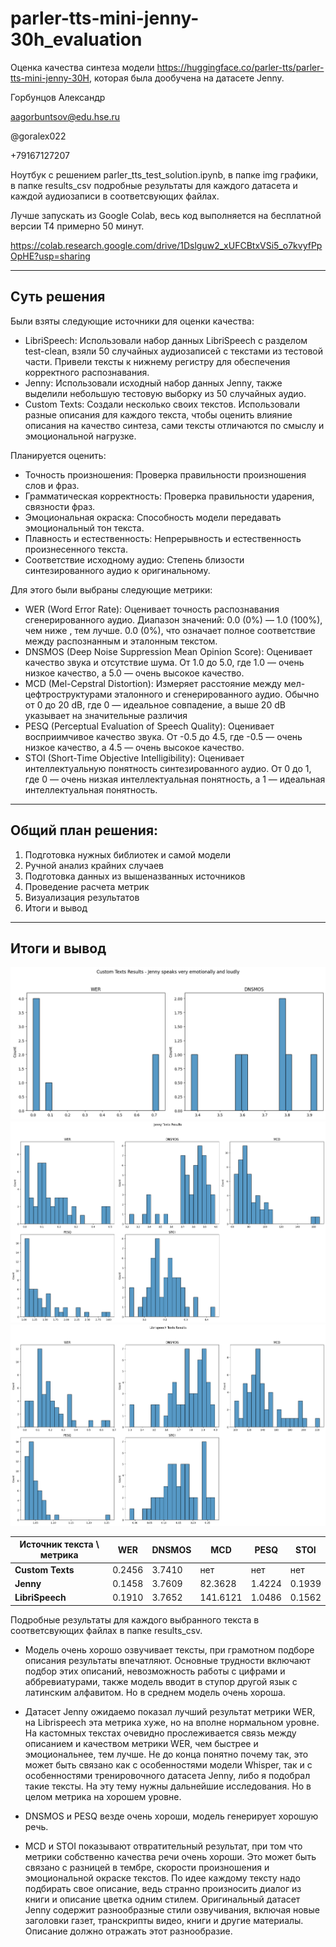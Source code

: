 # parler-tts-mini-jenny-30h_evaluation
Оценка качества синтеза модели https://huggingface.co/parler-tts/parler-tts-mini-jenny-30H, которая была дообучена на датасете Jenny. 

Горбунцов Александр

aagorbuntsov@edu.hse.ru

@goralex022

+79167127207

Ноутбук с решением parler_tts_test_solution.ipynb, в папке img графики, в папке results_csv подробные результаты для каждого датасета и каждой аудиозаписи в соответсвующих файлах.

Лучше запускать из Google Colab, весь код выполняется на бесплатной версии T4 примерно 50 минут.

https://colab.research.google.com/drive/1Dslguw2_xUFCBtxVSi5_o7kvyfPpOpHE?usp=sharing

--- 

## Суть решения
Были взяты следующие источники для оценки качества:
* LibriSpeech:
Использовали набор данных LibriSpeech с разделом test-clean, взяли 50 случайных аудиозаписей с текстами из тестовой части. Привели тексты к нижнему регистру для обеспечения корректного распознавания.
* Jenny:
Использовали исходный набор данных Jenny, также выделили небольшую тестовую выборку из 50 случайных аудио.
* Custom Texts:
Создали несколько своих текстов. Использовали разные описания для каждого текста, чтобы оценить влияние описания на качество синтеза, сами тексты отличаются по смыслу и эмоциональной нагрузке.

Планируется оценить:
* Точность произношения: Проверка правильности произношения слов и фраз.
* Грамматическая корректность: Проверка правильности ударения, связности фраз.
* Эмоциональная окраска: Способность модели передавать эмоциональный тон текста.
* Плавность и естественность: Непрерывность и естественность произнесенного текста.
* Соответствие исходному аудио: Степень близости синтезированного аудио к оригинальному.

Для этого были выбраны следующие метрики:
* WER (Word Error Rate): Оценивает точность распознавания сгенерированного аудио. Диапазон значений: 0.0 (0%) — 1.0 (100%), чем ниже , тем лучше. 0.0 (0%), что означает полное соответствие между распознанным и эталонным текстом.
* DNSMOS (Deep Noise Suppression Mean Opinion Score): Оценивает качество звука и отсутствие шума. От 1.0 до 5.0, где 1.0 — очень низкое качество, а 5.0 — очень высокое качество.
* MCD (Mel-Cepstral Distortion): Измеряет расстояние между мел-цефтроструктурами эталонного и сгенерированного аудио. Обычно от 0 до 20 dB, где 0 — идеальное совпадение, а выше 20 dB указывает на значительные различия
* PESQ (Perceptual Evaluation of Speech Quality): Оценивает восприимчивое качество звука. От -0.5 до 4.5, где -0.5 — очень низкое качество, а 4.5 — очень высокое качество.
* STOI (Short-Time Objective Intelligibility): Оценивает интеллектуальную понятность синтезированного аудио. От 0 до 1, где 0 — очень низкая интеллектуальная понятность, а 1 — идеальная интеллектуальная понятность.

---

## Общий план решения:
1. Подготовка нужных библиотек и самой модели
2. Ручной анализ крайних случаев
3. Подготовка данных из вышеназванных источников
4. Проведение расчета метрик
5. Визуализация результатов
6. Итоги и вывод

---

## Итоги и вывод

![image](./img/custom_desc.png)
![image](./img/jenny.png)
![image](./img/librispeech.png)

| Источник текста \ метрика   | WER      | DNSMOS   | MCD      | PESQ     | STOI     |
|-----------------------------|----------|----------|----------|----------|----------|
| **Custom Texts**            | 0.2456   | 3.7410   | нет      | нет      | нет      |
| **Jenny**                   | 0.1458   | 3.7609   | 82.3628  | 1.4224   | 0.1939   |
| **LibriSpeech**             | 0.1910   | 3.7652   | 141.6121 | 1.0486   | 0.1562   |

Подробные результаты для каждого выбранного текста в соответсвующих файлах в папке results_csv.

- Модель очень хорошо озвучивает тексты, при грамотном подборе описания результаты впечатляют. Основные трудности включают подбор этих описаний, невозможность работы с цифрами и аббревиатурами, также модель вводит в ступор другой язык с латинским алфавитом. Но в среднем модель очень хороша.

- Датасет Jenny ожидаемо показал лучший результат метрики WER, на Librispeech эта метрика хуже, но на вполне нормальном уровне. На кастомных текстах очевидно прослеживается связь между описанием и качеством метрики WER, чем быстрее и эмоциональнее, тем лучше. Не до конца понятно почему так, это может быть связано как с особенностями модели Whisper, так и с особенностями тренировочного датасета Jenny, либо я подобрал такие тексты. На эту тему нужны дальнейшие исследования. Но в целом метрика на хорошем уровне.

- DNSMOS и PESQ везде очень хороши, модель генерирует хорошую речь.

- MCD и STOI показывают отвратительный результат, при том что метрики собственно качества речи очень хороши. Это может быть связано с разницей в тембре, скорости произношения и эмоциональной окраске текстов. По идее каждому тексту надо подбирать свое описание, ведь странно произносить диалог из книги и описание цветка одним стилем. Оригинальный датасет Jenny содержит разнообразные стили озвучивания, включая новые заголовки газет, транскрипты видео, книги и другие материалы. Описание должно отражать этот разнообразие.
